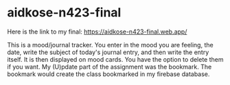 # aidkose-n423-final
 
Here is the link to my final: https://aidkose-n423-final.web.app/

This is a mood/journal tracker. You enter in the mood you are feeling, the date, write the subject of today's journal entry, and then write the entry itself. It is then displayed on mood cards. You have the option to delete them if you want. My (U)pdate part of the assignment was the bookmark. The bookmark would create the class bookmarked in my firebase database.
